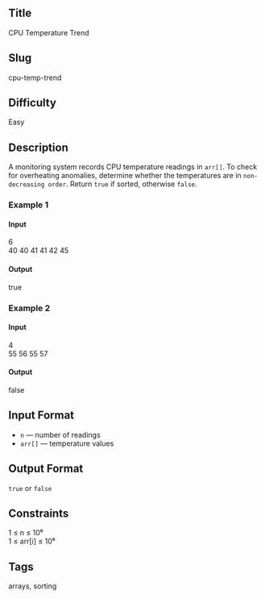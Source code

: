 ## Title
CPU Temperature Trend

## Slug
cpu-temp-trend

## Difficulty
Easy

## Description
A monitoring system records CPU temperature readings in `arr[]`. To check for overheating anomalies, determine whether the temperatures are in `non-decreasing order`. Return `true` if sorted, otherwise `false`.

### Example 1
#### Input
6  
40 40 41 41 42 45
#### Output
true

### Example 2
#### Input
4  
55 56 55 57
#### Output
false

## Input Format
- `n` — number of readings  
- `arr[]` — temperature values

## Output Format
`true` or `false`

## Constraints
1 ≤ n ≤ 10⁶  
1 ≤ arr[i] ≤ 10⁶

## Tags
arrays, sorting
